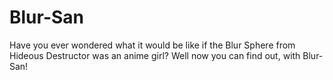 # Blur-San
Have you ever wondered what it would be like if the Blur Sphere from Hideous Destructor was an anime girl? Well now you can find out, with Blur-San!
